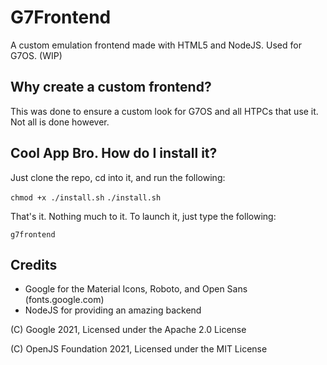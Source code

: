 # G7Frontend
A custom emulation frontend made with HTML5 and NodeJS. Used for G7OS. (WIP)
## Why create a custom frontend?
This was done to ensure a custom look for G7OS and all HTPCs that use it. Not all is done however.

## Cool App Bro. How do I install it?
Just clone the repo, cd into it, and run the following:

```chmod +x ./install.sh```
```./install.sh```

That's it. Nothing much to it. To launch it, just type the following:

```g7frontend```
## Credits
- Google for the Material Icons, Roboto, and Open Sans (fonts.google.com)
- NodeJS for providing an amazing backend

(C) Google 2021, Licensed under the Apache 2.0 License

(C) OpenJS Foundation 2021, Licensed under the MIT License
